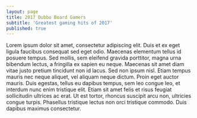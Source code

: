 ```yaml
---
layout: page
title: 2017 Dubbo Board Gamers
subtitle: 'Greatest gaming hits of 2017'
published: true
---
```


Lorem ipsum dolor sit amet, consectetur adipiscing elit. Duis et ex eget ligula faucibus consequat sed eget odio. Maecenas elementum tellus id posuere tempus. Sed mollis, sem eleifend gravida porttitor, magna urna bibendum lectus, a fringilla ex sapien eu neque. Maecenas sit amet diam vitae justo pretium tincidunt non id lacus. Sed non ipsum nisl. Etiam tempus mauris nec neque aliquet, vel aliquam neque dictum. Proin eget auctor mauris. Duis egestas, tellus eu dapibus tempus, sem leo congue leo, et interdum nunc enim tristique elit. Etiam sit amet felis et risus feugiat sollicitudin ultrices ac erat. Ut est tortor, rhoncus suscipit arcu non, ultricies congue turpis. Phasellus tristique lectus non orci tristique commodo. Duis dapibus maximus consectetur.
